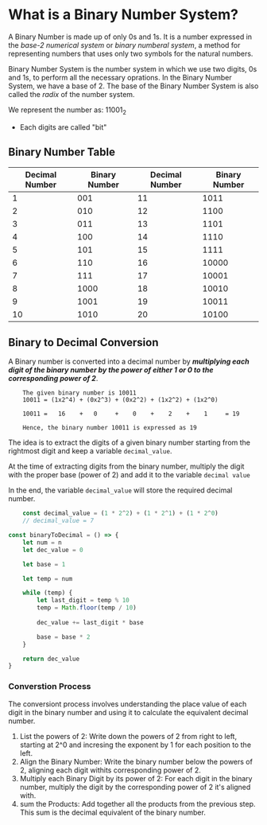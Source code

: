 
# What is a Binary Number System?

A Binary Number is made up of only 0s and 1s. It is a number expressed in the
*base-2 numerical system* or *binary numberal system*, a method for
representing numbers that uses only two symbols for the natural numbers.

Binary Number System is the number system in which we use two digits, 0s and
1s, to perform all the necessary oprations. In the Binary Number System, we
have a base of 2. The base of the Binary Number System is also called the
*radix* of the number system.

We represent the number as:
11001<sub>2</sub>
* Each digits are called "bit"


## Binary Number Table
| Decimal Number | Binary Number | Decimal Number | Binary Number |
| - | --- | -- | ---- |
| 1 | 001 | 11 | 1011 |
| 2 | 010 | 12 | 1100 |
| 3 | 011 | 13 | 1101 |
| 4 | 100 | 14 | 1110 |
| 5 | 101 | 15 | 1111 |
| 6 | 110 | 16 | 10000|
| 7 | 111 | 17 | 10001|
| 8 |1000 | 18 | 10010|
| 9 |1001 | 19 | 10011|
|10 |1010 | 20 | 10100|



## Binary to Decimal Conversion

A Binary number is converted into a decimal number by ***multiplying each digit
of the binary number by the power of either 1 or 0 to the corresponding power
of 2***.

```binary
    The given binary number is 10011
    10011 = (1x2^4) + (0x2^3) + (0x2^2) + (1x2^2) + (1x2^0)

    10011 =   16    +   0     +    0    +    2    +    1     = 19

    Hence, the binary number 10011 is expressed as 19
```


The idea is to extract the digits of a given binary number starting from the
rightmost digit and keep a variable `decimal_value`. 

At the time of extracting digits from the binary number, multiply the digit
with the proper base (power of 2) and add it to the variable `decimal value`

In the end, the variable `decimal_value` will store the required decimal
number.

```javascript
    const decimal_value = (1 * 2^2) + (1 * 2^1) + (1 * 2^0)
    // decimal_value = 7
```

```javascript
const binaryToDecimal = () => {
    let num = n 
    let dec_value = 0

    let base = 1 

    let temp = num 

    while (temp) {
        let last_digit = temp % 10 
        temp = Math.floor(temp / 10) 
        
        dec_value += last_digit * base 

        base = base * 2
    }

    return dec_value
}
```


### Converstion Process

The conversiont process involves understanding the place value of each digit
in the binary number and using it to calculate the equivalent decimal number.
1. List the powers of 2: Write down the powers of 2 from right to left,
   starting at 2^0 and incresing the exponent by 1 for each position to the
   left.
2. Align the Binary Number: Write the binary number below the powers of 2,
   aligning each digit withits corresponding power of 2. 
3. Multiply each Binary Digit by its power of 2: For each digit in the binary
   number, multiply the digit by the corresponding power of 2 it's aligned
   with.
4. sum the Products: Add together all the products from the previous step.
   This sum is the decimal equivalent of the binary number.

